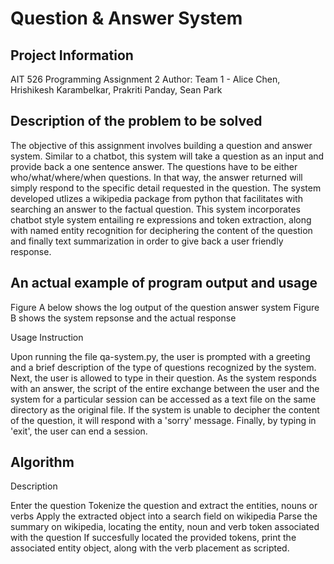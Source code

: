 # Question & Answer System

## Project Information

AIT 526
Programming Assignment 2
Author: Team 1 - Alice Chen, Hrishikesh Karambelkar, Prakriti Panday, Sean Park

## Description of the problem to be solved

The objective of this assignment involves building a question and answer system. Similar to a chatbot, this system will take a question as an input and provide back a one sentence answer. The questions have to be either who/what/where/when questions. In that way, the answer returned will simply respond to the specific detail requested in the question. The system developed utlizes a wikipedia package from python that facilitates with searching an answer to the factual question. This system incorporates chatbot style system entailing re expressions and token extraction, along with named entity recognition for deciphering the content of the question and finally text summarization in order to give back a user friendly response.

## An actual example of program output and usage

Figure A below shows the log output of the question answer system
Figure B shows the system repsonse and the actual response

Usage Instruction

Upon running the file qa-system.py, the user is prompted with a greeting and a brief description of the type of questions recognized by the system. Next, the user is allowed to type in their question. As the system responds with an answer, the script of the entire exchange between the user and the system for a particular session can be accessed as a text file on the same directory as the original file. If the system is unable to decipher the content of the question, it will respond with a 'sorry' message. Finally, by typing in 'exit', the user can end a session. 



## Algorithm 

Description

Enter the question
Tokenize the question and extract the entities, nouns or verbs
Apply the extracted object into a search field on wikipedia
Parse the summary on wikipedia, locating the entity, noun and verb token associated with the question
If succesfully located the provided tokens, print the associated entity object, along with the verb placement as scripted. 
